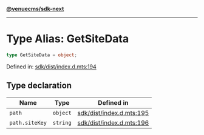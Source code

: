 [**@venuecms/sdk-next**](../Index.md)

***

# Type Alias: GetSiteData

```ts
type GetSiteData = object;
```

Defined in: [sdk/dist/index.d.mts:194](https://github.com/venuecms/sdk/blob/e839f07e66419aaf9ace81d080584d6bd1f8de14/packages/sdk/dist/index.d.mts#L194)

## Type declaration

| Name | Type | Defined in |
| ------ | ------ | ------ |
| <a id="path"></a> `path` | `object` | [sdk/dist/index.d.mts:195](https://github.com/venuecms/sdk/blob/e839f07e66419aaf9ace81d080584d6bd1f8de14/packages/sdk/dist/index.d.mts#L195) |
| `path.siteKey` | `string` | [sdk/dist/index.d.mts:196](https://github.com/venuecms/sdk/blob/e839f07e66419aaf9ace81d080584d6bd1f8de14/packages/sdk/dist/index.d.mts#L196) |
